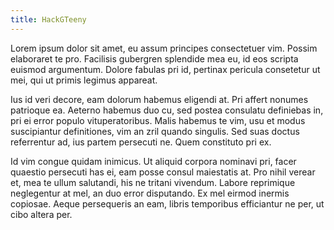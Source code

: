 ```yaml
---
title: HackGTeeny
---
```

Lorem ipsum dolor sit amet, eu assum principes consectetuer vim. Possim elaboraret te pro. Facilisis gubergren splendide mea eu, id eos scripta euismod argumentum. Dolore fabulas pri id, pertinax pericula consetetur ut mei, qui ut primis legimus appareat.

Ius id veri decore, eam dolorum habemus eligendi at. Pri affert nonumes patrioque ea. Aeterno habemus duo cu, sed postea consulatu definiebas in, pri ei error populo vituperatoribus. Malis habemus te vim, usu et modus suscipiantur definitiones, vim an zril quando singulis. Sed suas doctus referrentur ad, ius partem persecuti ne. Quem constituto pri ex.

Id vim congue quidam inimicus. Ut aliquid corpora nominavi pri, facer quaestio persecuti has ei, eam posse consul maiestatis at. Pro nihil verear et, mea te ullum salutandi, his ne tritani vivendum. Labore reprimique neglegentur at mel, an duo error disputando. Ex mel eirmod inermis copiosae. Aeque persequeris an eam, libris temporibus efficiantur ne per, ut cibo altera per.
